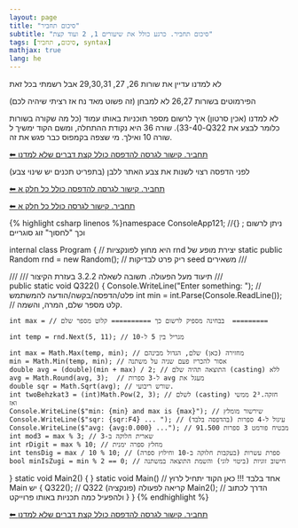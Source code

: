 ```yaml
---
layout: page 
title: "סיכום תחביר" 
subtitle: "סיכום תחביר. כרגע כולל את שיעורים 1, 2 ועוד קצת"
tags: [סיכום, תחביר, syntax]
mathjax: true
lang: he
---
```


לא למדנו עדיין את שורות 26, 27, 29,30,31 אבל רשמתי בכל זאת 

הפירמוטים בשורות 26,27 לא למבחן (זה פשוט מאד נח אז רציתי שיהיה לכם)

לא למדנו (אכין סרטון) איך לרשום מספר תוכניות באותו עמוד (כל מה שקורה בשורות 33-40). שורה 36 היא נקודת ההתחלה, ומשם הקוד ימשיך ל-Q322 כלומר לבצע את שורה 10 ואילך. מי שצפה בקמפוס כבר פגש את זה.

[⬅ תחביר. קישור לגרסה להדפסה כולל קצת דברים שלא למדנו](/cs/ChapterSyntaxSummaryToPrint)

לפני הדפסה רצוי לשנות את צבע האתר ללבן (בתפריט תכנים יש שינוי צבע)

[⬅ תחביר. קישור לגרסה להדפסה כולל כל חלק א](/cs/ChapterSyntaxSummary2ToPrint)

[⬅ תחביר. קישור לגרסה כולל כל חלק א](/cs/ChapterSyntaxSummary2)

{% highlight csharp linenos %}namespace ConsoleApp121; //{} ניתן לרשום ; וכך "לחסוך" זוג סוגריים 

internal class Program
{
  // היא מחוץ לפונקציות rnd יצירת מופע של 
  static public Random rnd = new Random(); // ריק פרט לבדיקות seed משאירים
  /// <summary>
  /// /// תיעוד מעל הפעולה. תשובה לשאלה 3.2.2 בעזרת הקיצור 
  /// </summary>
  public static void Q322()
  {
    Console.WriteLine("Enter something: "); // פלט/הדפסה/בקשה/הודעה להמשתמש
    int min = int.Parse(Console.ReadLine()); // קלט מספר שלם, המרה, והשמה. 

    int max = // בבחינה מספיק לרשום כך ========== קלוט מספר שלם  =========

    int temp = rnd.Next(5, 11); // מגריל בין 5 ל-10

    int max = Math.Max(temp, min); // מחזירה (כאן) שלם, הגדול מבינהם
    min = Math.Min(temp, min); // אסור להכריז פעם שניה על משתנה
    double avg = (double)(min + max) / 2; // התוצאה תהיה שלם (casting) ללא
    avg = Math.Round(avg, 3);  // ל-3 ספרות avg מעגל את 
    double sqr = Math.Sqrt(avg); // שורש ריבועי.
    int twoBehzkat3 = (int)Math.Pow(2, 3); // לשלם (casting) חזקה.2³ ממשי ואז
    Console.WriteLine($"min: {min} and max is {max}"); // שירשור מומלץ
    Console.WriteLine($"sqr: {sqr:F4} ... "); // (עיגול ל-4 ספרות (בהדפסה בלבד
    Console.WriteLine($"avg: {avg:0.000} ..."); // 91.500 מבטיח פורמט 3 ספרות
    int mod3 = max % 3; // שארית חלוקה ב-3
    int rDigit = max % 10; // מחלץ ספרה ימנית
    int tensDig = max / 10 % 10; // (ספרת עשרות (בעקבות חלוקה ב-10 וחילוץ ספרה
    bool minIsZugi = min % 2 == 0; // חישוב זוגיות (ביטוי לוגי) והשמת התוצאה במשתנה
  }
  static void Main2()
  {
  }
  static void Main() // אחד בלבד !!! כאן הקוד יתחיל לרוץ Main יש
  {
    Q322(); // Q322 (קריאה לפעולה (פונקציה
    Main2(); // הדרך לכתוב ולהפעיל כמה תכניות באותו פרוייקט
  }
}
{% endhighlight %}


[⬅ תחביר. קישור לגרסה להדפסה כולל קצת דברים שלא למדנו](/cs/ChapterSyntaxSummaryToPrint)